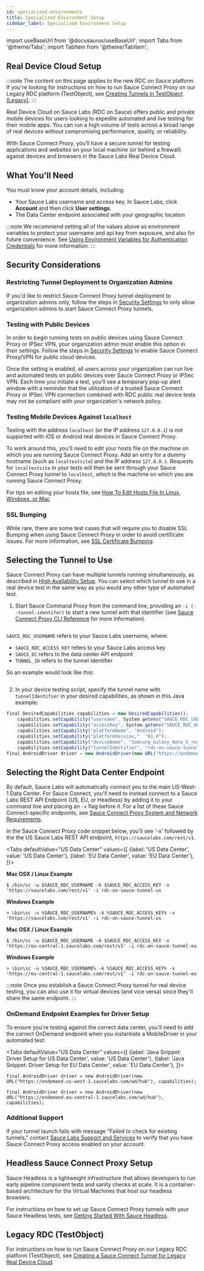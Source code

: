 ```yaml
---
id: specialized-environments
title: Specialized Environment Setup
sidebar_label: Specialized Environment Setup
---
```

import useBaseUrl from '@docusaurus/useBaseUrl';
import Tabs from '@theme/Tabs';
import TabItem from '@theme/TabItem';

## Real Device Cloud Setup

:::note
The content on this page applies to the new RDC on Sauce platform. If you're looking for instructions on how to run Sauce Connect Proxy on our Legacy RDC platform (TestObject), see [Creating Tunnels in TestObject (Legacy)](/secure-connections/sauce-connect/setup-configuration/legacy-tunnels).
:::

Real Device Cloud on Sauce Labs (RDC on Sauce) offers public and private mobile devices for users looking to expedite automated and live testing for their mobile apps. You can run a high volume of tests across a broad range of real devices without compromising performance, quality, or reliability.

With Sauce Connect Proxy, you’ll have a secure tunnel for testing applications and websites on your local machine (or behind a firewall) against devices and browsers in the Sauce Labs Real Device Cloud.  

## What You'll Need
You must know your account details, including:

* Your Sauce Labs username and access key. In Sauce Labs, click **Account** and then click **User settings**.
* The Data Center endpoint associated with your geographic location

:::note
We recommend setting all of the values above as environment variables to protect your username and api key from exposure, and also for future convenience. See [Using Environment Variables for Authentication Credentials](/basics/environment-variables) for more information.
:::

## Security Considerations
### Restricting Tunnel Deployment to Organization Admins

If you'd like to restrict Sauce Connect Proxy tunnel deployment to organization admins only, follow the steps in [Security Settings](/basics/acct-team-mgmt/org-settings) to only allow organization admins to start Sauce Connect Proxy tunnels.

### Testing with Public Devices
In order to begin running tests on public devices using Sauce Connect Proxy or IPSec VPN, your organization admin must enable this option in their settings. Follow the steps in [Security Settings](/basics/acct-team-mgmt/org-settings) to enable Sauce Connect Proxy/VPN for public cloud devices.

Once the setting is enabled, all users across your organization can run live and automated tests on public devices over Sauce Connect Proxy or IPSec VPN. Each time you initiate a test, you'll see a temporary pop-up alert window with a reminder that the utilization of a trusted Sauce Connect Proxy or IPSec VPN connection combined with RDC public real device tests may not be compliant with your organization's network policy.

### Testing Mobile Devices Against `localhost`
Testing with the address `localhost` (or the IP address `127.0.0.1`) is not supported with iOS or Android real devices in Sauce Connect Proxy.

To work around this, you'll need to edit your hosts file on the machine on which you are running Sauce Connect Proxy. Add an entry for a dummy hostname (such as `localtestsite`) and the IP address `127.0.0.1`. Requests for `localtestsite` in your tests will then be sent through your Sauce Connect Proxy tunnel to `localhost`, which is the machine on which you are running Sauce Connect Proxy.

For tips on editing your hosts file, see [How To Edit Hosts File In Linux, Windows, or Mac](https://phoenixnap.com/kb/how-to-edit-hosts-file-in-windows-mac-or-linux)

### SSL Bumping
While rare, there are some test cases that will require you to disable SSL Bumping when using Sauce Connect Proxy in order to avoid certificate issues. For more information, see [SSL Certificate Bumping](/secure-connections/sauce-connect/security-authentication).

## Selecting the Tunnel to Use
Sauce Connect Proxy can have multiple tunnels running simultaneously, as described in [High Availability Setup](/secure-connections/sauce-connect/setup-configuration/high-availability). You can select which tunnel to use in a real device test in the same way as you would any other type of automated test.

1. Start Sauce Command Proxy from the command line, providing an `-i (--tunnel-identifer)` to start a new tunnel with that identifier (see [Sauce Connect Proxy CLI Reference](/dev/cli/sauce-connect-proxy.md) for more information).

```bin/sc -u $SAUCE_RDC_USERNAME -k $SAUCE_RDC_ACCESS_KEY -x $SAUCE_DC_ENDPOINT -i $TUNNEL_ID
```

`SAUCE_RDC_USERNAME` refers to your Sauce Labs username, where:

* `SAUCE_RDC_ACCESS_KEY` refers to your Sauce Labs access key
* `SAUCE_DC` refers to the data center API endpoint
* `TUNNEL_ID` refers to the tunnel identifier

So an example would look like this:

```$ /bin/sc -u $SAUCE_RDC_USERNAME -k $SAUCE_RDC_ACCESS_KEY -x 'https://us-west-1.saucelabs.com/rest/v1' -i rdc-on-sauce-tunnel-us
```

2. In your device testing script, specify the tunnel name with `tunnelIdentifier` in your desired capabilities, as shown in this Java example:

```jsx title="Java Snippet"
final DesiredCapabilities capabilities = new DesiredCapabilities();
    capabilities.setCapability("username", System.getenv("SAUCE_RDC_USERNAME"));
    capabilities.setCapability("accessKey", System.getenv("SAUCE_RDC_ACCESS_KEY"));
    capabilities.setCapability("platformName", "Android");
    capabilities.setCapability("platformVersion,"  "81.0");
    capabilities.setCapability("deviceName", "Samsung_Galaxy_Note_5_real"); // Will only run on the specified device
    capabilities.setCapability("tunnelIdentifier", "rdc-on-sauce-tunnel-us");
final AndroidDriver driver = new AndroidDriver(new URL("https://ondemand.us-west-1.saucelabs.com/wd/hub"), capabilities);
```


## Selecting the Right Data Center Endpoint
By default, Sauce Labs will automatically connect you to the main US-West-1 Data Center. For Sauce Connect, you'll need to instead connect to a Sauce Labs REST API Endpoint (US, EU, or Headless) by adding it to your command line and placing an `-x` flag before it. For a list of these Sauce Connect-specific endpoints, see [Sauce Connect Proxy System and Network Requirements](/secure-connections/sauce-connect/system-requirements).

In the Sauce Connect Proxy code snippet below, you'll see '-x' followed by the the US Sauce Labs REST API endpoint, `https://saucelabs.com/rest/v1`.

<Tabs
  defaultValue="US Data Center"
  values={[
    {label: 'US Data Center', value: 'US Data Center'},
    {label: 'EU Data Center', value: 'EU Data Center'},
  ]}>

<TabItem value="US Data Center">

**Mac OSX / Linux Example**

```
$ /bin/sc -u $SAUCE_RDC_USERNAME -k $SAUCE_RDC_ACCESS_KEY -x 'https://saucelabs.com/rest/v1' -i rdc-on-sauce-tunnel-us
```

**Windows Example**

```
> \bin\sc -u %SAUCE_RDC_USERNAME% -k %SAUCE_RDC_ACCESS_KEY% -x 'https://saucelabs.com/rest/v1' -i rdc-on-sauce-tunnel-us
```

</TabItem>
<TabItem value="EU Data Center">

**Mac OSX / Linux Example**

```
$ /bin/sc -u $SAUCE_RDC_USERNAME -k $SAUCE_RDC_ACCESS_KEY -x 'https://eu-central-1.saucelabs.com/rest/v1' -i rdc-on-sauce-tunnel-eu
```

**Windows Example**

```
> \bin\sc -u %SAUCE_RDC_USERNAME% -k %SAUCE_RDC_ACCESS_KEY% -x 'https://eu-central-1.saucelabs.com/rest/v1' -i rdc-on-sauce-tunnel-eu
```
</TabItem>
</Tabs>

:::note
Once you establish a Sauce Connect Proxy tunnel for real device testing, you can also use it for virtual devices (and vice versa) since they'll share the same endpoint.
:::

### OnDemand Endpoint Examples for Driver Setup

To ensure you're testing against the correct data center, you'll need to add the correct OnDemand endpoint when you instantiate a MobileDriver in your automated test:

<Tabs
  defaultValue="US Data Center"
  values={[
    {label: 'Java Snippet: Driver Setup for US Data Center', value: 'US Data Center'},
    {label: 'Java Snippet: Driver Setup for EU Data Center', value: 'EU Data Center'},
  ]}>

<TabItem value="US Data Center">

```
final AndroidDriver driver = new AndroidDriver(new URL("https://ondemand.us-west-1.saucelabs.com/wd/hub"), capabilities);
```

</TabItem>

<TabItem value="EU Data Center">

```
final AndroidDriver driver = new AndroidDriver(new URL("https://ondemand.eu-central-1.saucelabs.com/wd/hub"), capabilities);
```

</TabItem>
</Tabs>

### Additional Support
If your tunnel launch fails with message "Failed to check for existing tunnels," contact [Sauce Labs Support and Services](https://saucelabs.com/training-support) to verify that you have Sauce Connect Proxy access enabled on your account.

## Headless Sauce Connect Proxy Setup
Sauce Headless is a lightweight infrastructure that allows developers to run early pipeline component tests and sanity checks at scale. It is a container-based architecture for the Virtual Machines that host our headless browsers.

For instructions on how to set up Sauce Connect Proxy tunnels with your Sauce Headless tests, see [Getting Started With Sauce Headless](/headless).

## Legacy RDC (TestObject)
For instructions on how to run Sauce Connect Proxy on our Legacy RDC platform (TestObject), see [Creating a Sauce Connect Tunnel for Legacy Real Device Cloud](/secure-connections/sauce-connect/setup-configuration/legacy-tunnels/).

